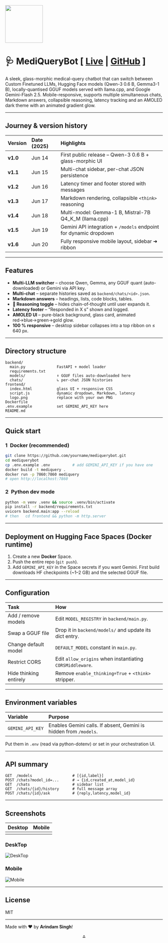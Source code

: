 <img src="https://r2cdn.perplexity.ai/pplx-full-logo-primary-dark%402x.png" class="logo" width="120"/>

# 🩺 MediQueryBot [ [Live](https://huggingface.co/spaces/ArindamSingh/MediQuery) | [GitHub](https://github.com/SinghArindam/MediQueryBot) ]

A sleek, glass-morphic medical-query chatbot that can switch between Custom Finetuned LLMs, Hugging Face models (Qwen-3 0.6 B, Gemma3-1 B), locally-quantised GGUF models served with llama.cpp, and Google Gemini-Flash 2.5.
Mobile-responsive, supports multiple simultaneous chats, Markdown answers, collapsible reasoning, latency tracking and an AMOLED dark theme with an animated gradient glow.

---

## Journey \& version history

| Version | Date (2025) | Highlights |
| :-- | :-- | :-- |
| **v1.0** | Jun 14 | First public release – Qwen-3 0.6 B + glass-morphic UI |
| **v1.1** | Jun 15 | Multi-chat sidebar, per-chat JSON persistence |
| **v1.2** | Jun 16 | Latency timer and footer stored with messages |
| **v1.3** | Jun 17 | Markdown rendering, collapsible `<think>` reasoning |
| **v1.4** | Jun 18 | Multi-model: Gemma-1 B, Mistral-7B Q4_K_M (llama.cpp) |
| **v1.5** | Jun 19 | Gemini API integration + `/models` endpoint for dynamic dropdown |
| **v1.6** | Jun 20 | Fully responsive mobile layout, sidebar ➜ ribbon |

---

## Features

- **Multi-LLM switcher** – choose Qwen, Gemma, any GGUF quant (auto-downloaded) or Gemini via API key.
- **Multi-chat** – separate histories saved as `backend/chats/<id>.json`.
- **Markdown answers** – headings, lists, code blocks, tables.
- **💭 Reasoning toggle** – hides chain-of-thought until user expands it.
- **Latency footer** – “Responded in X s” shown and logged.
- **AMOLED UI** – pure-black background, glass card, animated red→blue→green→gold glow.
- **100 % responsive** – desktop sidebar collapses into a top ribbon on ≤ 640 px.

---

## Directory structure

```
backend/
  main.py              FastAPI + model loader
  requirements.txt
  models/              ⬇ GGUF files auto-downloaded here
  chats/               ↳ per-chat JSON histories
frontend/
  index.html           glass UI + responsive CSS
  script.js            dynamic dropdown, Markdown, latency
  logo.png             replace with your own PNG
Dockerfile
.env.example           set GEMINI_API_KEY here
README.md
```


---

## Quick start

### 1 Docker (recommended)

```bash
git clone https://github.com/yourname/mediquerybot.git
cd mediquerybot
cp .env.example .env          # add GEMINI_API_KEY if you have one
docker build -t mediquery .
docker run -p 7860:7860 mediquery
# open http://localhost:7860
```


### 2 Python dev mode

```bash
python -m venv .venv && source .venv/bin/activate
pip install -r backend/requirements.txt
uvicorn backend.main:app --reload
# then   cd frontend && python -m http.server
```


---

## Deployment on Hugging Face Spaces (Docker runtime)

1. Create a new **Docker** Space.
2. Push the entire repo (`git push`).
3. Add `GEMINI_API_KEY` in the Space secrets if you want Gemini.
First build downloads HF checkpoints (~1–2 GB) and the selected GGUF file.

---

## Configuration

| Task | How |
| :-- | :-- |
| Add / remove models | Edit `MODEL_REGISTRY` in `backend/main.py`. |
| Swap a GGUF file | Drop it in `backend/models/` and update its dict entry. |
| Change default model | `DEFAULT_MODEL` constant in `main.py`. |
| Restrict CORS | Edit `allow_origins` when instantiating `CORSMiddleware`. |
| Hide thinking entirely | Remove `enable_thinking=True` + `<think>` stripper. |


---

## Environment variables

| Variable | Purpose |
| :-- | :-- |
| `GEMINI_API_KEY` | Enables Gemini calls. If absent, Gemini is hidden from `/models`. |

Put them in `.env` (read via python-dotenv) or set in your orchestration UI.

---

## API summary

```
GET  /models                  # [{id,label}]
POST /chats?model_id=...      # → {id,created_at,model_id}
GET  /chats                   # sidebar list
GET  /chats/{id}/history      # full message array
POST /chats/{id}/ask          # {reply,latency,model_id}
```


---

## Screenshots

| Desktop | Mobile |
| :-- | :-- |
|  |  |


### DeskTop
![DeskTop](image.png)

### Mobile
![Mobile](image2.jpg)

---

## License

MIT

---

Made with ❤ by **Arindam Singh**!

<div style="text-align: center">⁂</div>

